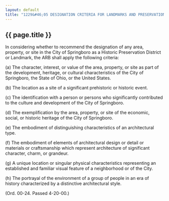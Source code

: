 ---
layout: default 
title: "1229&#46;05 DESIGNATION CRITERIA FOR LANDMARKS AND PRESERVATION DISTRICTS&#46;"---

{{ page.title }}
----------------

In considering whether to recommend the designation of any area,
property, or site in the City of Springboro as a Historic Preservation
District or Landmark, the ARB shall apply the following criteria:

​(a) The character, interest, or value of the area, property, or site as
part of the development, heritage, or cultural characteristics of the
City of Springboro, the State of Ohio, or the United States.

​(b) The location as a site of a significant prehistoric or historic
event.

​(c) The identification with a person or persons who significantly
contributed to the culture and development of the City of Springboro.

​(d) The exemplification by the area, property, or site of the economic,
social, or historic heritage of the City of Springboro.

​(e) The embodiment of distinguishing characteristics of an
architectural type.

​(f) The embodiment of elements of architectural design or detail or
materials or craftsmanship which represent architecture of significant
character, charm, or grandeur.

​(g) A unique location or singular physical characteristics representing
an established and familiar visual feature of a neighborhood or of the
City.

​(h) The portrayal of the environment of a group of people in an era of
history characterized by a distinctive architectural style.

(Ord. 00-24. Passed 4-20-00.)
